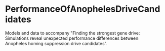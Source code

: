# PerformanceOfAnophelesDriveCandidates
Models and data to accompany "Finding the strongest gene drive: Simulations reveal unexpected performance differences between Anopheles homing suppression drive candidates".
